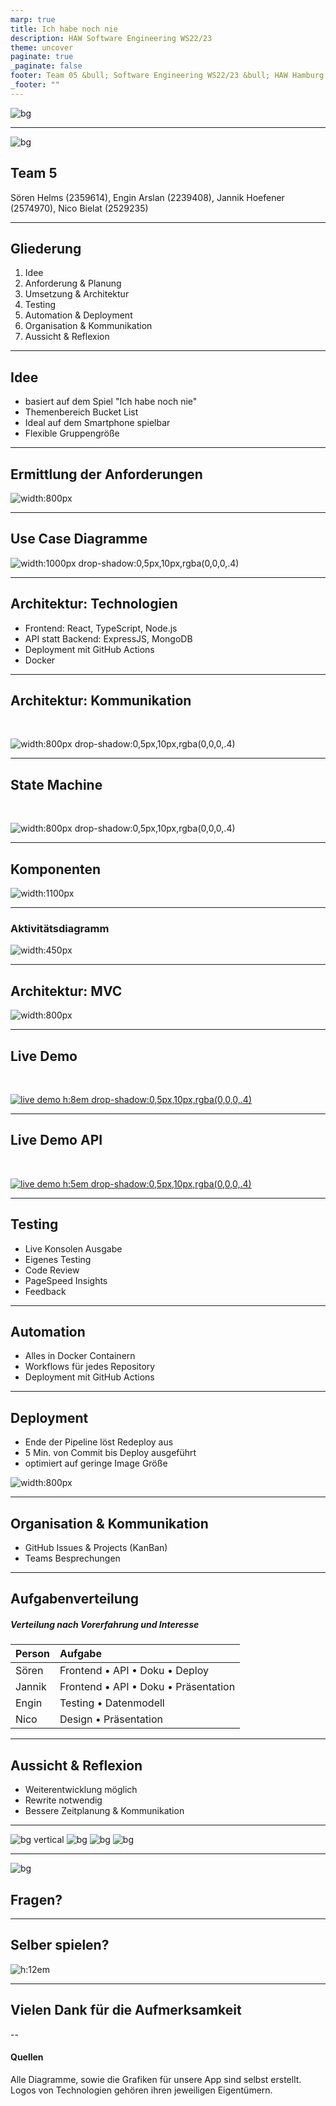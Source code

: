 ```yaml
---
marp: true
title: Ich habe noch nie
description: HAW Software Engineering WS22/23
theme: uncover
paginate: true
_paginate: false
footer: Team 05 &bull; Software Engineering WS22/23 &bull; HAW Hamburg
_footer: ""
---
```


![bg](./assets/full.png)

<!-- presenter notes als HTML kommentare -->

---

![bg](./assets/haw-bg.png)

## Team 5

Sören Helms (2359614), Engin Arslan (2239408), 
Jannik Hoefener (2574970), Nico Bielat (2529235)

---

## Gliederung

1. Idee
2. Anforderung & Planung
3. Umsetzung & Architektur
4. Testing
5. Automation & Deployment
6. Organisation & Kommunikation
7. Aussicht & Reflexion

<!-- Nico -->
---

## Idee

- basiert auf dem Spiel "Ich habe noch nie"
- Themenbereich Bucket List
- Ideal auf dem Smartphone spielbar
- Flexible Gruppengröße

<!-- Die Idee neu übertragen, Uni-freundliches Thema, -->

<!-- Nico -->

---

## Ermittlung der Anforderungen

![width:800px](./assets/d-mockup.jpeg)

<!-- Mockup der ersten Stunde -->

<!-- Jannik -->
<!-- - Idee erster Ansatz -->
<!-- - Brainstorming Resultat: Mindmap mit MockUps -->
<!-- - 3 Phasen -->

---

## Use Case Diagramme

![width:1000px drop-shadow:0,5px,10px,rgba(0,0,0,.4)](./assets/d-uc-combo.png)

<!-- Jannik -->
<!-- - Gruppe erstellen -->
<!-- - Spielablauf verwalten -->

---

## Architektur: Technologien

* Frontend: React, TypeScript, Node.js
* API statt Backend: ExpressJS, MongoDB
* Deployment mit GitHub Actions
* Docker

<!-- one by one durchgehen -->

<!-- Jannik -->
<!-- - NPM => MaterialUI, Formik, Yup -->
<!-- -  -->


---

## Architektur: Kommunikation

<br />

![width:800px drop-shadow:0,5px,10px,rgba(0,0,0,.4)](./assets/services.png)

<!-- Jannik -->
<!-- Kommunikation FE zu API, API zu DB -->
<!-- API wird später von Sören näher erklärt -->


---

## State Machine

<br />

![width:800px drop-shadow:0,5px,10px,rgba(0,0,0,.4)](./assets/state-machine.png)

<!-- Jannik -->
<!-- - App-Ablauf in Zuständen: 3 Phasen wie im MockUp -->
<!-- - State erhöhung durch OnClick Funktion bei best. Knöpfen -->
<!-- - Durch % Ausbruch verhindert -->


---

## Komponenten

![width:1100px](./assets/d-objekt.png)

<!-- Jannik -->
<!-- - Verschachtlung / Abhängigkeit der Komponenten -->
<!-- - Haupt-Komponente aus versch. anderen Komp. -->


---

### Aktivitätsdiagramm

![width:450px](./assets/d-activity.png)

<!-- Jannik -->
<!-- - Verbindet Logik StateMachine & Ablauf aus sicht des Nutzer -->
<!-- - Quasi Umsetzung der Mindmap/MockUp  -->

---

## Architektur: MVC

![width:800px](./assets/d-mvc.png)

<!-- Jannik -->
<!-- vereinf. Darstellung => da kein Backend -->
<!-- Nur Views die mit Model und Controller "kommunizieren" -->

<!-- Nun Life Demo von Nico -->

---

## Live Demo

<br />

<!-- in die Live Demo wechseln -->

[![live demo h:8em drop-shadow:0,5px,10px,rgba(0,0,0,.4)](./assets/map.png)](https://ihnn.x5f.de/)

<!-- Nico -->

---

## Live Demo API

<br />

<!-- in die Live Demo wechseln -->

[![live demo h:5em drop-shadow:0,5px,10px,rgba(0,0,0,.4)](./assets/plane.png)](https://api.ihnn.x5f.de/)

<!-- Sören -->

---

## Testing

* Live Konsolen Ausgabe
* Eigenes Testing
* Code Review
* PageSpeed Insights
* Feedback

<!-- one by one -->
<!-- der Docker Build ist natürlich auch eine Art test, baut es nicht, wird gar nicht erst deployed... -->

<!-- Engin -->

---

## Automation

- Alles in Docker Containern
- Workflows für jedes Repository
- Deployment mit GitHub Actions

<!-- alle Teile des Projekts; Code, Doku und Präsi werden gebaut und ausgeliefert -->

<!-- Sören -->

---

## Deployment

- Ende der Pipeline löst Redeploy aus
- 5 Min. von Commit bis Deploy ausgeführt
- optimiert auf geringe Image Größe

![width:800px](./assets/ghcr-packages.png)

<!-- oft sogar schneller -->
<!-- Sören -->

---

## Organisation & Kommunikation

- GitHub Issues & Projects (KanBan)
- Teams Besprechungen

<!-- darlegen das wasserfall eher suboptimal lief, da alles auf zwei Meilensteine aufgeteilt wurde; das eher aber auch wegen des fatalen Zeitmanagements -->

<!-- Engin -->

---

## Aufgabenverteilung

##### Verteilung nach Vorerfahrung und Interesse

| Person | Aufgabe |
|:--- |:--- |
| Sören | Frontend &bull; API &bull; Doku &bull; Deploy |
| Jannik | Frontend &bull; API &bull; Doku &bull; Präsentation |
| Engin | Testing &bull; Datenmodell |
| Nico | Design &bull; Präsentation |

<!-- Engin -->

---

## Aussicht & Reflexion

- Weiterentwicklung möglich
- Rewrite notwendig
- Bessere Zeitplanung & Kommunikation

<!-- Nach einem Rewrite könnten neue Funktionen einfach als weitere Komponenten eingebaut werden -->
<!-- bessere Worte für den Review finden -->

<!-- Nico -->

---

<!-- _footer: "" -->
![bg vertical](./assets/tech-1-app.png)
![bg](./assets/tech-2-api.png)
![bg](./assets/tech-3-docs.png)
![bg](./assets/tech-4-marp.png)

<!-- Sören -->

---

![bg](/assets/background.png)

## Fragen?

<!-- Entsprechend des Ressort -->

---

## Selber spielen?

<!-- QR Code damit die Leute sich das dann auch selbst anschauen können -->

![h:12em](./assets/qr.png)

---

## Vielen Dank für die Aufmerksamkeit

--

#### Quellen

Alle Diagramme, sowie die Grafiken für unsere App sind selbst erstellt. Logos von Technologien gehören ihren jeweiligen Eigentümern.

<!-- den rest bitte hier nachschauen:
[marp-cli-example](https://github.com/yhatt/marp-cli-example)
-->
